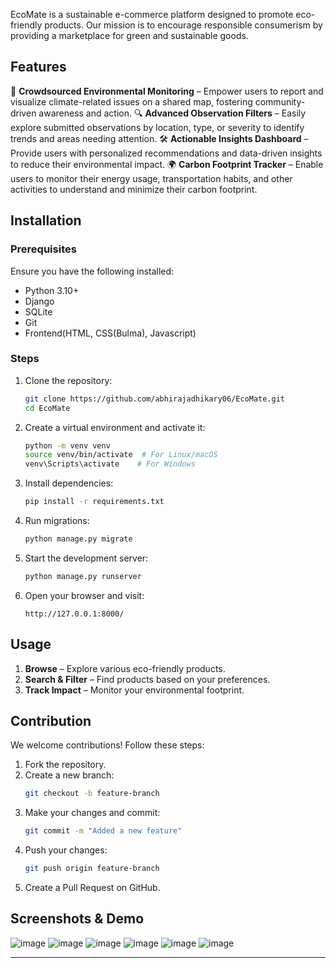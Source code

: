 EcoMate is a sustainable e-commerce platform designed to promote eco-friendly products. Our mission is to encourage responsible consumerism by providing a marketplace for green and sustainable goods.

## Features

🌱 **Crowdsourced Environmental Monitoring** – Empower users to report and visualize climate-related issues on a shared map, fostering community-driven awareness and action.
🔍 **Advanced Observation Filters** – Easily explore submitted observations by location, type, or severity to identify trends and areas needing attention.
🛠️ **Actionable Insights Dashboard** – Provide users with personalized recommendations and data-driven insights to reduce their environmental impact.
🌍 **Carbon Footprint Tracker** – Enable users to monitor their energy usage, transportation habits, and other activities to understand and minimize their carbon footprint.

## Installation

### Prerequisites

Ensure you have the following installed:
- Python 3.10+
- Django
- SQLite
- Git
- Frontend(HTML, CSS(Bulma), Javascript)

### Steps

1. Clone the repository:
   ```sh
   git clone https://github.com/abhirajadhikary06/EcoMate.git
   cd EcoMate
   ```
2. Create a virtual environment and activate it:
   ```sh
   python -m venv venv
   source venv/bin/activate  # For Linux/macOS
   venv\Scripts\activate    # For Windows
   ```
3. Install dependencies:
   ```sh
   pip install -r requirements.txt
   ```
4. Run migrations:
   ```sh
   python manage.py migrate
   ```
5. Start the development server:
   ```sh
   python manage.py runserver
   ```
6. Open your browser and visit:
   ```
   http://127.0.0.1:8000/
   ```

## Usage

1. **Browse** – Explore various eco-friendly products.
2. **Search & Filter** – Find products based on your preferences.
3. **Track Impact** – Monitor your environmental footprint.

## Contribution

We welcome contributions! Follow these steps:

1. Fork the repository.
2. Create a new branch:
   ```sh
   git checkout -b feature-branch
   ```
3. Make your changes and commit:
   ```sh
   git commit -m "Added a new feature"
   ```
4. Push your changes:
   ```sh
   git push origin feature-branch
   ```
5. Create a Pull Request on GitHub.

## Screenshots & Demo

![image](https://github.com/user-attachments/assets/5b1f1d7b-cabf-44d3-905f-616ce381496c)
![image](https://github.com/user-attachments/assets/3e368eff-3dbd-42ac-a287-3c5529a70f93)
![image](https://github.com/user-attachments/assets/807eba48-f8f3-4bd7-a70d-8b16735a3475)
![image](https://github.com/user-attachments/assets/f12f6280-687c-41b1-a9b6-3ed70a40aeef)
![image](https://github.com/user-attachments/assets/599c478f-521b-4bbf-9707-f91bc1435ece)
![image](https://github.com/user-attachments/assets/14d4f8d7-5ec4-4f59-82b4-6a482e87860e)

---
